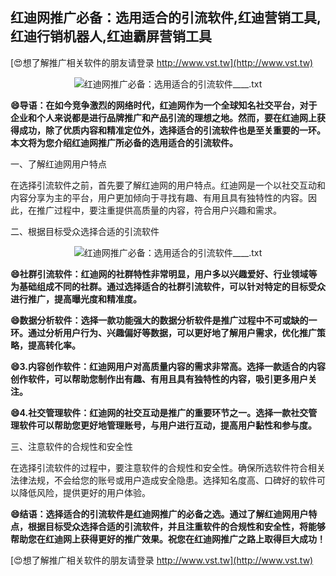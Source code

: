 ## **红迪网推广必备：选用适合的引流软件,红迪营销工具,红迪行销机器人,红迪霸屏营销工具**

[😍想了解推广相关软件的朋友请登录 http://www.vst.tw](http://www.vst.tw)

 <center><img src="https://vst.tw/MP4/tuiguang/png/7.png" alt="红迪网推广必备：选用适合的引流软件____.txt"></center>

**😄导语：在如今竞争激烈的网络时代，红迪网作为一个全球知名社交平台，对于企业和个人来说都是进行品牌推广和产品引流的理想之地。然而，要在红迪网上获得成功，除了优质内容和精准定位外，选择适合的引流软件也是至关重要的一环。本文将为您介绍红迪网推广所必备的选用适合的引流软件。**

一、了解红迪网用户特点

在选择引流软件之前，首先要了解红迪网的用户特点。红迪网是一个以社交互动和内容分享为主的平台，用户更加倾向于寻找有趣、有用且具有独特性的内容。因此，在推广过程中，要注重提供高质量的内容，符合用户兴趣和需求。

二、根据目标受众选择合适的引流软件

 <center><img src="https://vst.tw/MP4/tuiguang/png/4.png" alt="红迪网推广必备：选用适合的引流软件____.txt"></center>

**😄社群引流软件：红迪网的社群特性非常明显，用户多以兴趣爱好、行业领域等为基础组成不同的社群。通过选择适合的社群引流软件，可以针对特定的目标受众进行推广，提高曝光度和精准度。**

**😄数据分析软件：选择一款功能强大的数据分析软件是推广过程中不可或缺的一环。通过分析用户行为、兴趣偏好等数据，可以更好地了解用户需求，优化推广策略，提高转化率。**

**😄3.内容创作软件：红迪网用户对高质量内容的需求非常高。选择一款适合的内容创作软件，可以帮助您制作出有趣、有用且具有独特性的内容，吸引更多用户关注。**

**😄4.社交管理软件：红迪网的社交互动是推广的重要环节之一。选择一款社交管理软件可以帮助您更好地管理账号，与用户进行互动，提高用户黏性和参与度。**

三、注意软件的合规性和安全性

在选择引流软件的过程中，要注意软件的合规性和安全性。确保所选软件符合相关法律法规，不会给您的账号或用户造成安全隐患。选择知名度高、口碑好的软件可以降低风险，提供更好的用户体验。

**😄结语：选择适合的引流软件是红迪网推广的必备之选。通过了解红迪网用户特点，根据目标受众选择合适的引流软件，并且注重软件的合规性和安全性，将能够帮助您在红迪网上获得更好的推广效果。祝您在红迪网推广之路上取得巨大成功！**

[😍想了解推广相关软件的朋友请登录 http://www.vst.tw](http://www.vst.tw)



